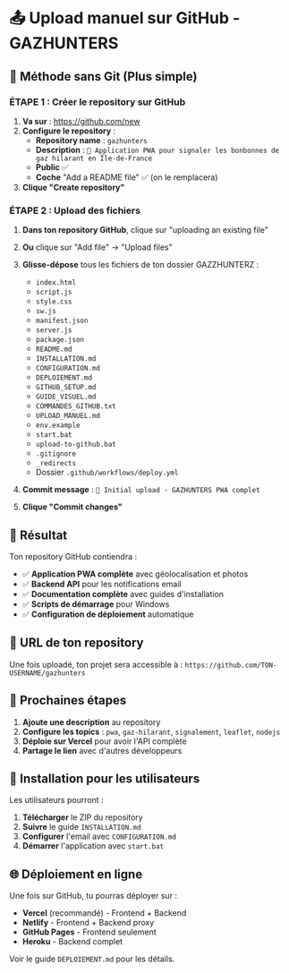 # 📤 Upload manuel sur GitHub - GAZHUNTERS

## 🎯 Méthode sans Git (Plus simple)

### ÉTAPE 1 : Créer le repository sur GitHub

1. **Va sur** : https://github.com/new
2. **Configure le repository** :
   - **Repository name** : `gazhunters`
   - **Description** : `🚨 Application PWA pour signaler les bonbonnes de gaz hilarant en Île-de-France`
   - **Public** ✅
   - **Coche** "Add a README file" ✅ (on le remplacera)
3. **Clique "Create repository"**

### ÉTAPE 2 : Upload des fichiers

1. **Dans ton repository GitHub**, clique sur "uploading an existing file"
2. **Ou** clique sur "Add file" → "Upload files"
3. **Glisse-dépose** tous les fichiers de ton dossier GAZZHUNTERZ :
   - `index.html`
   - `script.js`
   - `style.css`
   - `sw.js`
   - `manifest.json`
   - `server.js`
   - `package.json`
   - `README.md`
   - `INSTALLATION.md`
   - `CONFIGURATION.md`
   - `DEPLOIEMENT.md`
   - `GITHUB_SETUP.md`
   - `GUIDE_VISUEL.md`
   - `COMMANDES_GITHUB.txt`
   - `UPLOAD_MANUEL.md`
   - `env.example`
   - `start.bat`
   - `upload-to-github.bat`
   - `.gitignore`
   - `_redirects`
   - Dossier `.github/workflows/deploy.yml`

4. **Commit message** : `🚀 Initial upload - GAZHUNTERS PWA complet`
5. **Clique "Commit changes"**

## 🎉 Résultat

Ton repository GitHub contiendra :
- ✅ **Application PWA complète** avec géolocalisation et photos
- ✅ **Backend API** pour les notifications email
- ✅ **Documentation complète** avec guides d'installation
- ✅ **Scripts de démarrage** pour Windows
- ✅ **Configuration de déploiement** automatique

## 🔗 URL de ton repository

Une fois uploadé, ton projet sera accessible à :
`https://github.com/TON-USERNAME/gazhunters`

## 🚀 Prochaines étapes

1. **Ajoute une description** au repository
2. **Configure les topics** : `pwa`, `gaz-hilarant`, `signalement`, `leaflet`, `nodejs`
3. **Déploie sur Vercel** pour avoir l'API complète
4. **Partage le lien** avec d'autres développeurs

## 📱 Installation pour les utilisateurs

Les utilisateurs pourront :
1. **Télécharger** le ZIP du repository
2. **Suivre** le guide `INSTALLATION.md`
3. **Configurer** l'email avec `CONFIGURATION.md`
4. **Démarrer** l'application avec `start.bat`

## 🌐 Déploiement en ligne

Une fois sur GitHub, tu pourras déployer sur :
- **Vercel** (recommandé) - Frontend + Backend
- **Netlify** - Frontend + Backend proxy
- **GitHub Pages** - Frontend seulement
- **Heroku** - Backend complet

Voir le guide `DEPLOIEMENT.md` pour les détails.







